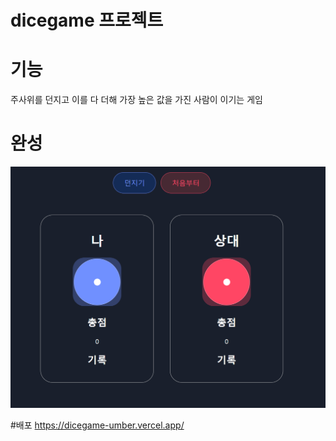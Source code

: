 # dicegame 프로젝트

# 기능
주사위를 던지고 이를 다 더해 가장 높은 값을 가진 사람이 이기는 게임

# 완성
![alt text](image.png)

#배포
https://dicegame-umber.vercel.app/
